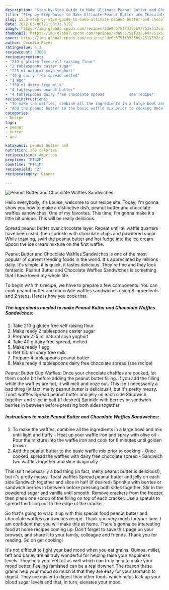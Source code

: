 ```yaml
---
description: "Step-by-Step Guide to Make Ultimate Peanut Butter and Chocolate Waffles Sandwiches"
title: "Step-by-Step Guide to Make Ultimate Peanut Butter and Chocolate Waffles Sandwiches"
slug: 1538-step-by-step-guide-to-make-ultimate-peanut-butter-and-chocolate-waffles-sandwiches
date: 2022-03-06T21:58:33.519Z
image: https://img-global.cpcdn.com/recipes/2de0c5751f3355b9/751x532cq70/peanut-butter-and-chocolate-waffles-sandwiches-recipe-main-photo.jpg
thumbnail: https://img-global.cpcdn.com/recipes/2de0c5751f3355b9/751x532cq70/peanut-butter-and-chocolate-waffles-sandwiches-recipe-main-photo.jpg
cover: https://img-global.cpcdn.com/recipes/2de0c5751f3355b9/751x532cq70/peanut-butter-and-chocolate-waffles-sandwiches-recipe-main-photo.jpg
author: Cecelia Reyes
ratingvalue: 4.3
reviewcount: 13608
recipeingredient:
- "210 g gluten free self raising flour"
- "2 tablespoons caster sugar"
- "225 ml natural soya yoghurt"
- "40 g dairy free spread melted"
- "1 egg"
- "150 ml dairy free milk"
- "4 tablespoons peanut butter"
- "4 tablespoons dairy free chocolate spread           see recipe"
recipeinstructions:
- "To make the waffles, combine all the ingredients in a large bowl and mix until light and fluffy Heat up your waffle iron and spray with olive oil Pour the mixture into the waffle iron and cook for 8 minutes until golden brown"
- "Add the peanut butter to the basic waffle mix prior to cooking Once cooked, spread the waffles with dairy free chocolate spread Sandwich two waffles together and slice diagonally"
categories:
- Recipe
tags:
- peanut
- butter
- and

katakunci: peanut butter and 
nutrition: 269 calories
recipecuisine: American
preptime: "PT32M"
cooktime: "PT41M"
recipeyield: "2"
recipecategory: Dinner

---
```



![Peanut Butter and Chocolate Waffles Sandwiches](https://img-global.cpcdn.com/recipes/2de0c5751f3355b9/751x532cq70/peanut-butter-and-chocolate-waffles-sandwiches-recipe-main-photo.jpg)

Hello everybody, it's Louise, welcome to our recipe site. Today, I'm gonna show you how to make a distinctive dish, peanut butter and chocolate waffles sandwiches. One of my favorites. This time, I'm gonna make it a little bit unique. This will be really delicious.

Spread peanut butter over chocolate layer. Repeat until all waffle quarters have been used, then sprinkle with chocolate chips and powdered sugar. While toasting, swirl the peanut butter and hot fudge into the ice cream. Spoon the ice cream mixture on the first waffle.

Peanut Butter and Chocolate Waffles Sandwiches is one of the most popular of current trending foods in the world. It's appreciated by millions daily. It's simple, it is quick, it tastes delicious. They're fine and they look fantastic. Peanut Butter and Chocolate Waffles Sandwiches is something that I have loved my whole life.


To begin with this recipe, we have to prepare a few components. You can cook peanut butter and chocolate waffles sandwiches using 8 ingredients and 2 steps. Here is how you cook that.

<!--inarticleads1-->

##### The ingredients needed to make Peanut Butter and Chocolate Waffles Sandwiches:

1. Take 210 g gluten free self raising flour
1. Make ready 2 tablespoons caster sugar
1. Prepare 225 ml natural soya yoghurt
1. Take 40 g dairy free spread, melted
1. Make ready 1 egg
1. Get 150 ml dairy free milk
1. Prepare 4 tablespoons peanut butter
1. Make ready 4 tablespoons dairy free chocolate spread           (see recipe)


Peanut Butter Cup Waffles: Once your chocolate chaffles are cooked, let them cool a bit before adding the peanut butter filling. If you add the filling while the waffles are hot, it will melt and ooze out. This isn&#39;t necessarily a bad thing (in fact, melty peanut butter is delicious!), but it&#39;s pretty messy. Toast waffles Spread peanut butter and jelly on each side Sandwich together and slice in half (if desired) Sprinkle with berries or sandwich berries in between before pressing both sides together. 

<!--inarticleads2-->

##### Instructions to make Peanut Butter and Chocolate Waffles Sandwiches:

1. To make the waffles, combine all the ingredients in a large bowl and mix until light and fluffy - Heat up your waffle iron and spray with olive oil - Pour the mixture into the waffle iron and cook for 8 minutes until golden brown
1. Add the peanut butter to the basic waffle mix prior to cooking - Once cooked, spread the waffles with dairy free chocolate spread - Sandwich two waffles together and slice diagonally


This isn&#39;t necessarily a bad thing (in fact, melty peanut butter is delicious!), but it&#39;s pretty messy. Toast waffles Spread peanut butter and jelly on each side Sandwich together and slice in half (if desired) Sprinkle with berries or sandwich berries in between before pressing both sides together. Stir in the powdered sugar and vanilla until smooth. Remove crackers from the freezer, then place one scoop of the filling on top of each cracker. Use a spatula to spread the filling out to the edge of the cracker. 

So that's going to wrap it up with this special food peanut butter and chocolate waffles sandwiches recipe. Thank you very much for your time. I am confident that you will make this at home. There's gonna be interesting food at home recipes coming up. Don't forget to save this page on your browser, and share it to your family, colleague and friends. Thank you for reading. Go on get cooking!

It's not difficult to fight your bad mood when you eat grains. Quinoa, millet, teff and barley are all truly wonderful for helping raise your happiness levels. They help you feel full as well which can truly help to make your mood better. Feeling famished can be a real downer! The reason these grains help your mood so much is that they are easy for your stomach to digest. They are easier to digest than other foods which helps kick up your blood sugar levels and that, in turn, elevates your mood.
